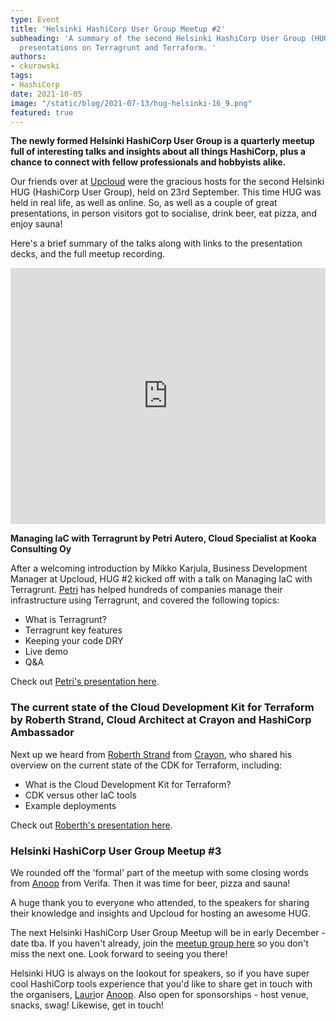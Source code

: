 ```yaml
---
type: Event
title: 'Helsinki HashiCorp User Group Meetup #2'
subheading: 'A summary of the second Helsinki HashiCorp User Group (HUG) including
  presentations on Terragrunt and Terraform. '
authors:
- ckurowski
tags:
- HashiCorp
date: 2021-10-05
image: "/static/blog/2021-07-13/hug-helsinki-16_9.png"
featured: true
---
```

**The newly formed Helsinki HashiCorp User Group is a quarterly meetup full of interesting talks and insights about all things HashiCorp, plus a chance to connect with fellow professionals and hobbyists alike.**

Our friends over at [Upcloud](https://upcloud.com/ "Upcloud website") were the gracious hosts for the second Helsinki HUG (HashiCorp User Group), held on 23rd September. This time HUG was held in real life, as well as online. So, as well as a couple of great presentations, in person visitors got to socialise, drink beer, eat pizza, and enjoy sauna!

Here's a brief summary of the talks along with links to the presentation decks, and the full meetup recording.

<iframe width="100%" height="410" src="https://www.youtube.com/embed/ujNujcztmo4" title="YouTube video player" frameborder="0" allow="accelerometer; autoplay; clipboard-write; encrypted-media; gyroscope; picture-in-picture" allowfullscreen></iframe>

**Managing IaC with Terragrunt by Petri Autero, Cloud Specialist at Kooka Consulting Oy**

After a welcoming introduction by Mikko Karjula, Business Development Manager at Upcloud, HUG #2 kicked off with a talk on Managing IaC with Terragrunt. [Petri](https://www.linkedin.com/in/petriautero/ "Petri on Linkedin") has helped hundreds of companies manage their infrastructure using Terragrunt, and covered the following topics:

* What is Terragrunt?
* Terragrunt key features
* Keeping your code DRY
* Live demo
* Q&A

Check out [Petri's presentation here](https://drive.google.com/file/d/1tIgMLKygTqpQ3aDcZL1Nhk8hA9F4m7K4/view?usp=sharing "Petri's presentation").

### **The current state of the Cloud Development Kit for Terraform by Roberth Strand, Cloud Architect at Crayon and HashiCorp Ambassador**

Next up we heard from [Roberth Strand](https://www.linkedin.com/in/roberthstrand/ "Roberth on Linkedin") from [Crayon](https://www.crayon.com/ "Crayon website"), who shared his overview on the current state of the CDK for Terraform, including:

* What is the Cloud Development Kit for Terraform?
* CDK versus other IaC tools
* Example deployments

Check out [Roberth's presentation here](https://drive.google.com/file/d/1RsEbxE0q-pKcF97KOaVxmOryiEDkVAxJ/view?usp=sharing "Roberth's presentation").

### **Helsinki HashiCorp User Group Meetup #3**

We rounded off the 'formal' part of the meetup with some closing words from [Anoop](https://www.linkedin.com/in/anoopvijayan/ "Anoop on Linkedin") from Verifa. Then it was time for beer, pizza and sauna!

A huge thank you to everyone who attended, to the speakers for sharing their knowledge and insights and Upcloud for hosting an awesome HUG.

The next Helsinki HashiCorp User Group Meetup will be in early December - date tba. If you haven't already, join the [meetup group here](https://www.meetup.com/helsinki-hashicorp-user-group/ "HUG meetup group") so you don't miss the next one. Look forward to seeing you there!

Helsinki HUG is always on the lookout for speakers, so if you have super cool HashiCorp tools experience that you'd like to share get in touch with the organisers, [Lauri](https://www.linkedin.com/in/lauri-suomalainen/ "Lauri on Linkedin")or [Anoop](https://www.linkedin.com/in/anoopvijayan/ "Anoop on Linkedin"). Also open for sponsorships - host venue, snacks, swag! Likewise, get in touch!
